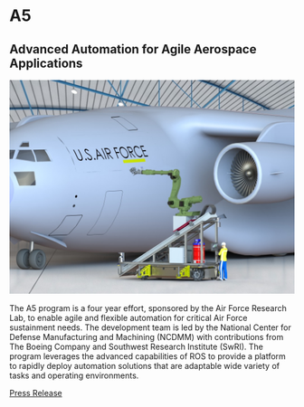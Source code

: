 # A5

## Advanced Automation for Agile Aerospace Applications

![A5 Mobile Manipulator](A5-Render.JPG)

The A5 program is a four year effort, sponsored by the Air Force Research Lab, to enable agile and flexible automation for critical Air Force sustainment needs.  The development team is led by the National Center for Defense Manufacturing and Machining (NCDMM) with contributions from The Boeing Company and Southwest Research Institute (SwRI).  The program leverages the advanced capabilities of ROS to provide a platform to rapidly deploy automation solutions that are adaptable wide variety of tasks and operating environments.

[Press Release](http://www.swri.org/9what/releases/2016/aerospace-manufacturing-automation.htm)